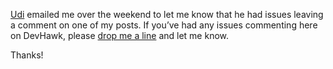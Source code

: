 [Udi](http://udidahan.weblogs.us/) emailed me over the weekend to let me
know that he had issues leaving a comment on one of my posts. If you’ve
had any issues commenting here on DevHawk, please [drop me a
line](mailto:harry@devhawk.net) and let me know.

Thanks!
